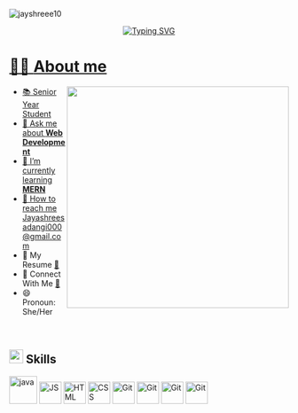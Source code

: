 <p align=""> <img src="https://komarev.com/ghpvc/?username=jayshreee10&label=Profile%20views&color=0e75b6&style=flat" alt="jayshreee10" /> </p>

<p align="center">
<a href="https://git.io/typing-svg"><img src="https://readme-typing-svg.demolab.com?font=Georgia&weight=800&pause=1000&size=40&color=FFFFF&width=370&height=80&lines=Hi+%2C+I'm+Jayshree+👋🏻" alt="Typing SVG"/</a></p>   

# 👩‍🎓 **About me** 
 <picture> <img align="right" src="https://mir-s3-cdn-cf.behance.net/project_modules/disp/601014116770475.6068beff4640a.gif" width = 400px ></picture>

- 📚 Senior Year Student
- 💬 Ask me about **Web Development**
- 🌱 I’m currently learning **MERN**
- 📩 How to reach me Jayashreesadangi000@gmail.com
- 📄 My Resume [🔗](https://drive.google.com/file/d/1pbrXe9FRkD7-Yoho_8RpDr2VKN3qLt7A/view?usp=drive_link)
- 🤝 Connect With Me [🔗](https://drive.google.com/file/d/1pbrXe9FRkD7-Yoho_8RpDr2VKN3qLt7A/view?usp=drive_link)
- 😄 Pronoun: She/Her
<br>


## <img src="https://media2.giphy.com/media/QssGEmpkyEOhBCb7e1/giphy.gif?cid=ecf05e47a0n3gi1bfqntqmob8g9aid1oyj2wr3ds3mg700bl&rid=giphy.gif" width ="25"><b> Skills</b>

<p align="center">
  
   <img src="https://raw.githubusercontent.com/bablubambal/All_logo_and_pictures/1ac69ce5fbc389725f16f989fa53c62d6e1b4883/programming%20languages/java.svg" alt="java" height="50" width="50" />                              <img src="https://user-images.githubusercontent.com/64439609/212556085-e6f8391a-6f25-43d5-8bfe-818167047cfb.png" width="40" height="40" alt="JS"/>                  <img src="https://user-images.githubusercontent.com/64439609/212556407-f122dc0e-901c-4df7-960f-29a3b52c5349.png" width="40" height="40" alt="HTML" />              <img src="https://user-images.githubusercontent.com/64439609/212556203-47a51702-fec1-4275-bafb-6afdea15b092.png" width="40" height="40" alt="CSS" />               <img src="https://user-images.githubusercontent.com/64439609/212556741-81407849-82c8-4926-854f-820e8a644375.png" width="40" height="40" alt="Git"/>                 <img src="https://user-images.githubusercontent.com/64439609/212556802-77a65ec1-aa71-4272-b603-1a57d1914678.png" width="40" height="40" alt="Git"/>             <img src="https://github.com/jayshreee10/jayshreee10/assets/155508849/8125cef7-3847-406c-9ea9-d97a51be4a44" width="40" height="40" alt="Git"/>      <img src="https://www.vectorlogo.zone/logos/figma/figma-icon.svg" width="40" height="40" alt="Git"/>


